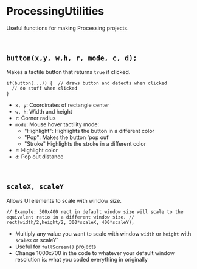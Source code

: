 # ProcessingUtilities
Useful functions for making Processing projects.

<br/>

`button(x,y, w,h, r, mode, c, d);`
  -
Makes a tactile button that returns `true` if clicked.
```
if(button(...)) {  // draws button and detects when clicked
  // do stuff when clicked
}
```
- `x, y`: Coordinates of rectangle center
- `w, h`: Width and height
- `r`: Corner radius
- `mode`: Mouse hover tactility mode:
  - "Highlight": Highlights the button in a different color
  - "Pop": Makes the button 'pop out'
  - "Stroke" Highlights the stroke in a different color
- `c`: Highlight color
- `d`: Pop out distance

<br/>

`scaleX, scaleY`
- 
Allows UI elements to scale with window size.
```
// Example: 300x400 rect in default window size will scale to the equivalent ratio in a different window size. //
rect(width/2,height/2, 300*scaleX, 400*scaleY);  
```
- Multiply any value you want to scale with window `width` or `height` with `scaleX` or scaleY`
- Useful for `fullScreen()` projects
- Change 1000x700 in the code to whatever your default window resolution is: what you coded everything in originally

<br/>
